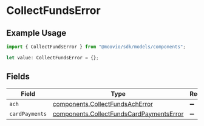 # CollectFundsError

## Example Usage

```typescript
import { CollectFundsError } from "@moovio/sdk/models/components";

let value: CollectFundsError = {};
```

## Fields

| Field                                                                                                | Type                                                                                                 | Required                                                                                             | Description                                                                                          |
| ---------------------------------------------------------------------------------------------------- | ---------------------------------------------------------------------------------------------------- | ---------------------------------------------------------------------------------------------------- | ---------------------------------------------------------------------------------------------------- |
| `ach`                                                                                                | [components.CollectFundsAchError](../../models/components/collectfundsacherror.md)                   | :heavy_minus_sign:                                                                                   | N/A                                                                                                  |
| `cardPayments`                                                                                       | [components.CollectFundsCardPaymentsError](../../models/components/collectfundscardpaymentserror.md) | :heavy_minus_sign:                                                                                   | N/A                                                                                                  |